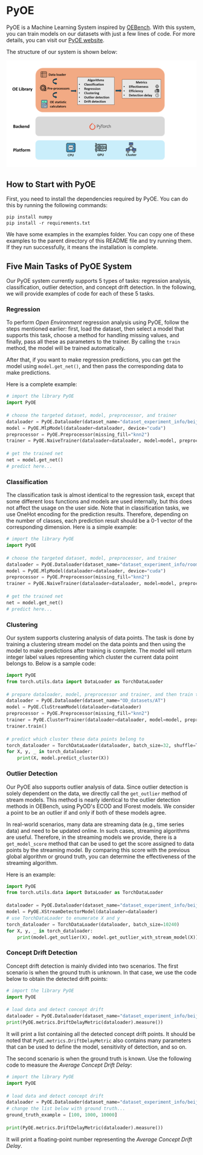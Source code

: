 # PyOE

PyOE is a Machine Learning System inspired by [OEBench](https://github.com/Xtra-Computing/OEBench). With this system, you can train models on our datasets with just a few lines of code. For more details, you can visit our [PyOE website](https://pyoe.xtra.science).

The structure of our system is shown below:

![Structure of PyOE](images/pyoe.png)

## How to Start with PyOE

First, you need to install the dependencies required by PyOE. You can do this by running the following commands:

```shell
pip install numpy
pip install -r requirements.txt
```

We have some examples in the examples folder. You can copy one of these examples to the parent directory of this README file and try running them. If they run successfully, it means the installation is complete.

## Five Main Tasks of PyOE System

Our PyOE system currently supports 5 types of tasks: regression analysis, classification, outlier detection, and concept drift detection. In the following, we will provide examples of code for each of these 5 tasks.

### Regression

To perform *Open Environment* regression analysis using PyOE, follow the steps mentioned earlier: first, load the dataset, then select a model that supports this task, choose a method for handling missing values, and finally, pass all these as parameters to the trainer. By calling the ```train``` method, the model will be trained automatically.

After that, if you want to make regression predictions, you can get the model using ```model.get_net()```, and then pass the corresponding data to make predictions.

Here is a complete example:

```python
# import the library PyOE
import PyOE

# choose the targeted dataset, model, preprocessor, and trainer
dataloader = PyOE.Dataloader(dataset_name="dataset_experiment_info/beijingPM2.5")
model = PyOE.MlpModel(dataloader=dataloader, device="cuda")
preprocessor = PyOE.Preprocessor(missing_fill="knn2")
trainer = PyOE.NaiveTrainer(dataloader=dataloader, model=model, preprocessor=preprocessor, epochs=16)

# get the trained net
net = model.get_net()
# predict here...
```

### Classification

The classification task is almost identical to the regression task, except that some different loss functions and models are used internally, but this does not affect the usage on the user side. Note that in classification tasks, we use OneHot encoding for the prediction results. Therefore, depending on the number of classes, each prediction result should be a 0-1 vector of the corresponding dimension. Here is a simple example:

```python
# import the library PyOE
import PyOE

# choose the targeted dataset, model, preprocessor, and trainer
dataloader = PyOE.Dataloader(dataset_name="dataset_experiment_info/room_occupancy")
model = PyOE.MlpModel(dataloader=dataloader, device="cuda")
preprocessor = PyOE.Preprocessor(missing_fill="knn2")
trainer = PyOE.NaiveTrainer(dataloader=dataloader, model=model, preprocessor=preprocessor, epochs=1024)

# get the trained net
net = model.get_net()
# predict here...
```

### Clustering

Our system supports clustering analysis of data points. The task is done by training a clustering stream model on the data points and then using the model to make predictions after training is complete. The model will return integer label values representing which cluster the current data point belongs to. Below is a sample code:

```python
import PyOE
from torch.utils.data import DataLoader as TorchDataLoader

# prepare dataloader, model, preprocessor and trainer, and then train the model
dataloader = PyOE.Dataloader(dataset_name="OD_datasets/AT")
model = PyOE.CluStreamModel(dataloader=dataloader)
preprocessor = PyOE.Preprocessor(missing_fill="knn2")
trainer = PyOE.ClusterTrainer(dataloader=dataloader, model=model, preprocessor=preprocessor, epochs=16)
trainer.train()

# predict which cluster these data points belong to
torch_dataloader = TorchDataLoader(dataloader, batch_size=32, shuffle=True)
for X, y, _ in torch_dataloader:
    print(X, model.predict_cluster(X))
```

### Outlier Detection

Our PyOE also supports outlier analysis of data. Since outlier detection is solely dependent on the data, we directly call the ```get_outlier``` method of stream models. This method is nearly identical to the outlier detection methods in OEBench, using PyOD's ECOD and IForest models. We consider a point to be an outlier if and only if both of these models agree.

In real-world scenarios, many data are streaming data (e.g., time series data) and need to be updated online. In such cases, streaming algorithms are useful. Therefore, in the streaming models we provide, there is a ```get_model_score``` method that can be used to get the score assigned to data points by the streaming model. By comparing this score with the previous global algorithm or ground truth, you can determine the effectiveness of the streaming algorithm.

Here is an example:

```python
import PyOE
from torch.utils.data import DataLoader as TorchDataLoader

dataloader = PyOE.Dataloader(dataset_name="dataset_experiment_info/beijingPM2.5")
model = PyOE.XStreamDetectorModel(dataloader=dataloader)
# use TorchDataLoader to enumerate X and y
torch_dataloader = TorchDataLoader(dataloader, batch_size=10240)
for X, y, _ in torch_dataloader:
    print(model.get_outlier(X), model.get_outlier_with_stream_model(X))
```

### Concept Drift Detection

Concept drift detection is mainly divided into two scenarios. The first scenario is when the ground truth is unknown. In that case, we use the code below to obtain the detected drift points:

```python
# import the library PyOE
import PyOE

# load data and detect concept drift
dataloader = PyOE.Dataloader(dataset_name="dataset_experiment_info/beijingPM2.5")
print(PyOE.metrics.DriftDelayMetric(dataloader).measure())
```

It will print a list containing all the detected concept drift points. It should be noted that ```PyOE.metrics.DriftDelayMetric``` also contains many parameters that can be used to define the model, sensitivity of detection, and so on.

The second scenario is when the ground truth is known. Use the following code to measure the *Average Concept Drift Delay*:

```python
# import the library PyOE
import PyOE

# load data and detect concept drift
dataloader = PyOE.Dataloader(dataset_name="dataset_experiment_info/beijingPM2.5")
# change the list below with ground truth...
ground_truth_example = [100, 1000, 10000]

print(PyOE.metrics.DriftDelayMetric(dataloader).measure())
```

It will print a floating-point number representing the *Average Concept Drift Delay*.
